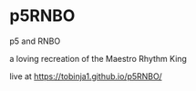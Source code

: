 # p5RNBO
p5 and RNBO

a loving recreation of the Maestro Rhythm King

live at https://tobinja1.github.io/p5RNBO/

